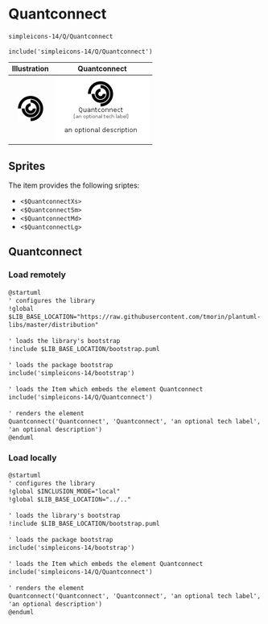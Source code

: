 # Quantconnect


```text
simpleicons-14/Q/Quantconnect
```

```text
include('simpleicons-14/Q/Quantconnect')
```



| Illustration | Quantconnect |
| :---: | :---: |
| ![illustration for Illustration](../../simpleicons-14/Q/Quantconnect.png) | ![illustration for Quantconnect](../../simpleicons-14/Q/Quantconnect.Local.png) |



## Sprites
The item provides the following sriptes:

- `<$QuantconnectXs>`
- `<$QuantconnectSm>`
- `<$QuantconnectMd>`
- `<$QuantconnectLg>`





## Quantconnect

### Load remotely
```plantuml
@startuml
' configures the library
!global $LIB_BASE_LOCATION="https://raw.githubusercontent.com/tmorin/plantuml-libs/master/distribution"

' loads the library's bootstrap
!include $LIB_BASE_LOCATION/bootstrap.puml

' loads the package bootstrap
include('simpleicons-14/bootstrap')

' loads the Item which embeds the element Quantconnect
include('simpleicons-14/Q/Quantconnect')

' renders the element
Quantconnect('Quantconnect', 'Quantconnect', 'an optional tech label', 'an optional description')
@enduml
```

### Load locally
```plantuml
@startuml
' configures the library
!global $INCLUSION_MODE="local"
!global $LIB_BASE_LOCATION="../.."

' loads the library's bootstrap
!include $LIB_BASE_LOCATION/bootstrap.puml

' loads the package bootstrap
include('simpleicons-14/bootstrap')

' loads the Item which embeds the element Quantconnect
include('simpleicons-14/Q/Quantconnect')

' renders the element
Quantconnect('Quantconnect', 'Quantconnect', 'an optional tech label', 'an optional description')
@enduml
```

